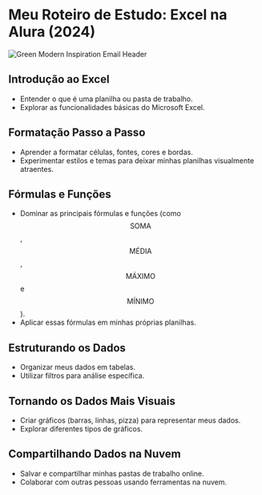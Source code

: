 # Meu Roteiro de Estudo: Excel na Alura (2024)
![Green Modern Inspiration Email Header](https://github.com/user-attachments/assets/92a73a9e-b56c-467f-be1f-b1275eda3bc9)

## Introdução ao Excel
- Entender o que é uma planilha ou pasta de trabalho.
- Explorar as funcionalidades básicas do Microsoft Excel.

## Formatação Passo a Passo
- Aprender a formatar células, fontes, cores e bordas.
- Experimentar estilos e temas para deixar minhas planilhas visualmente atraentes.

## Fórmulas e Funções
- Dominar as principais fórmulas e funções (como $$\text{SOMA}$$, $$\text{MÉDIA}$$, $$\text{MÁXIMO}$$ e $$\text{MÍNIMO}$$).
- Aplicar essas fórmulas em minhas próprias planilhas.

## Estruturando os Dados
- Organizar meus dados em tabelas.
- Utilizar filtros para análise específica.

## Tornando os Dados Mais Visuais
- Criar gráficos (barras, linhas, pizza) para representar meus dados.
- Explorar diferentes tipos de gráficos.

## Compartilhando Dados na Nuvem
- Salvar e compartilhar minhas pastas de trabalho online.
- Colaborar com outras pessoas usando ferramentas na nuvem.


